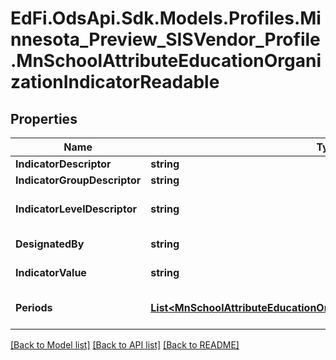# EdFi.OdsApi.Sdk.Models.Profiles.Minnesota_Preview_SISVendor_Profile.MnSchoolAttributeEducationOrganizationIndicatorReadable

## Properties

Name | Type | Description | Notes
------------ | ------------- | ------------- | -------------
**IndicatorDescriptor** | **string** | The name or code for the indicator or metric. | 
**IndicatorGroupDescriptor** | **string** | The name for a group of indicators. | [optional] 
**IndicatorLevelDescriptor** | **string** | The value of the indicator or metric, as a value from a controlled vocabulary. The semantics of an empty value is \&quot;not submitted.\&quot; | [optional] 
**DesignatedBy** | **string** | The person, organization, or department that defined the metric. | [optional] 
**IndicatorValue** | **string** | The value of the indicator or metric. The semantics of an empty value is \&quot;not submitted.\&quot; | [optional] 
**Periods** | [**List&lt;MnSchoolAttributeEducationOrganizationIndicatorPeriodReadable&gt;**](MnSchoolAttributeEducationOrganizationIndicatorPeriodReadable.md) | An unordered collection of schoolAttributeEducationOrganizationIndicatorPeriods. The time period or as-of date for the indicator. | [optional] 

[[Back to Model list]](../README.md#documentation-for-models) [[Back to API list]](../README.md#documentation-for-api-endpoints) [[Back to README]](../README.md)

